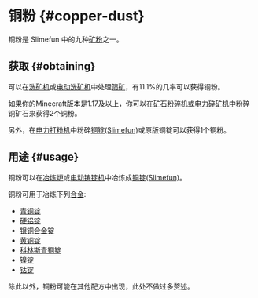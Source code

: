 # 铜粉 {#copper-dust}

铜粉是 Slimefun 中的九种[矿粉](/Dusts)之一。

## 获取 {#obtaining}

可以在[洗矿机](/Ore-Washer)或[电动洗矿机](/Electric-Dust-Washer)中处理[筛矿](/Sifted-Ore)，有11.1%的几率可以获得铜粉。

如果你的Minecraft版本是1.17及以上，你可以在[矿石粉碎机](/Ore-Crusher)或[电力碎矿机](/Electric-Ore-Grinder)中粉碎铜矿石来获得2个铜粉。

另外，在[电力打粉机](/Electric-Ingot-Pulverizer)中粉碎[铜锭(Slimefun)](/Copper-Ingot)或原版铜锭可以获得1个铜粉。

## 用途 {#usage}

铜粉可以在[冶炼炉](/Smeltery)或[电动铸锭机](/Electric-Ingot-Factory)中冶炼成[铜锭(Slimefun)](/Copper-Ingot)。

铜粉可用于冶炼下列[合金](/Ingots#Alloys):

* [青铜锭](/Bronze-Ingot)
* [硬铝锭](/Duralumin-Ingot)
* [银铜合金锭](/Billon-Ingot)
* [黄铜锭](/Brass-Ingot)
* [科林斯青铜锭](/Corinthian-Bronze-Ingot)
* [镍锭](/Nickel-Ingot)
* [钴锭](/Cobalt-Ingot)

除此以外，铜粉可能在其他配方中出现，此处不做过多赘述。
